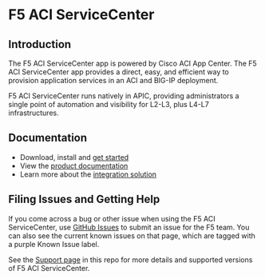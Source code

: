 # F5 ACI ServiceCenter

## Introduction
The F5 ACI ServiceCenter app is powered by Cisco ACI App Center. The F5 ACI ServiceCenter app provides a direct, easy, and efficient way to provision application services in an ACI and BIG-IP deployment.

F5 ACI ServiceCenter runs natively in APIC, providing administrators a single point of automation and visibility for L2-L3, plus L4-L7 infrastructures.

## Documentation
- Download, install and [get started](https://f5.com/cisco)  
- View the [product documentation](https://clouddocs.f5.com/f5-aci-servicecenter/latest)  
- Learn more about the [integration solution](https://f5.com/cisco) 

## Filing Issues and Getting Help
If you come across a bug or other issue when using the F5 ACI ServiceCenter, use [GitHub Issues](https://github.com/F5Networks/f5-aci-servicecenter/issues) to submit an issue for the F5 team.  You can also see the current known issues on that page, which are tagged with a purple Known Issue label.  

See the [Support page](https://github.com/F5Networks/f5-aci-servicecenter/blob/master/SUPPORT.md) in this repo for more details and supported versions of F5 ACI ServiceCenter.  
